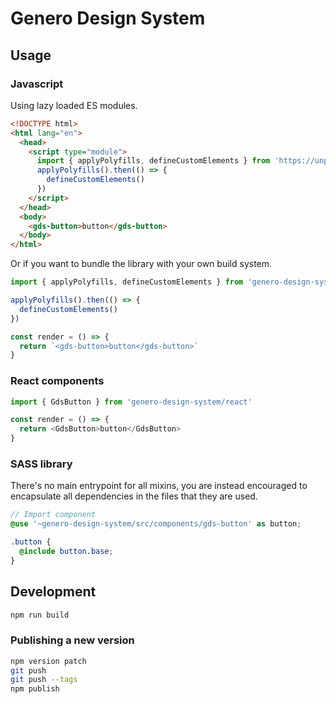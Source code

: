# Genero Design System

## Usage

### Javascript

Using lazy loaded ES modules.

```html
<!DOCTYPE html>
<html lang="en">
  <head>
    <script type="module">
      import { applyPolyfills, defineCustomElements } from 'https://unpkg.com/genero-design-system/loader/index.mjs'
      applyPolyfills().then(() => {
        defineCustomElements()
      })
    </script>
  </head>
  <body>
    <gds-button>button</gds-button>
  </body>
</html>
```

Or if you want to bundle the library with your own build system.

```js
import { applyPolyfills, defineCustomElements } from 'genero-design-system/loader'

applyPolyfills().then(() => {
  defineCustomElements()
})

const render = () => {
  return `<gds-button>button</gds-button>`
}
```

### React components

```js
import { GdsButton } from 'genero-design-system/react'

const render = () => {
  return <GdsButton>button</GdsButton>
}
```

### SASS library

There's no main entrypoint for all mixins, you are instead encouraged to encapsulate all dependencies in the files that they are used.

```scss
// Import component
@use '~genero-design-system/src/components/gds-button' as button;

.button {
  @include button.base;
}
```

## Development

```sh
npm run build
```

### Publishing a new version

```sh
npm version patch
git push
git push --tags
npm publish
```
